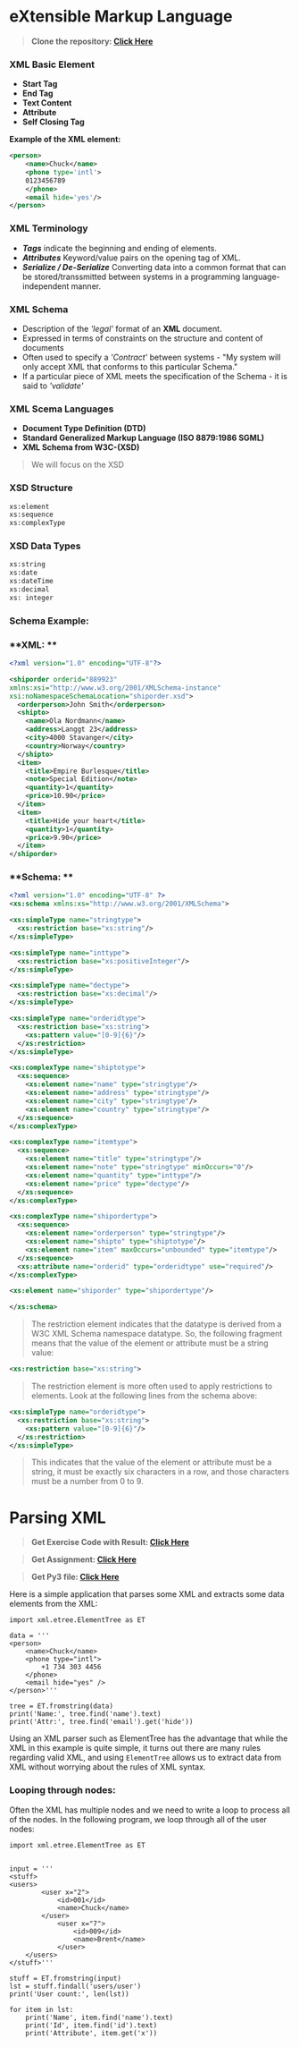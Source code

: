 # eXtensible Markup Language

>**Clone the repository: [Click Here](https://github.com/ahnafpie/Working-with-web-data-.xml-in-python3.git)**


### XML Basic Element

* **Start Tag**
* **End Tag**
* **Text Content**
* **Attribute**
* **Self Closing Tag**

**Example of the XML element:**
```xml
<person>
    <name>Chuck</name>
    <phone type='intl'>
    0123456789
    </phone>
    <email hide='yes'/>
</person>
```
### XML Terminology

* ***Tags*** indicate the beginning and ending of elements.
* ***Attributes*** Keyword/value pairs on the opening tag of XML.
* ***Serialize / De-Serialize*** Converting data into a common format that can be stored/transsmitted between systems in a programming language-independent manner.

### XML Schema

* Description of the *'legal'* format of an **XML** document.
* Expressed in terms of constraints on the structure and content of documents
* Often used to specify a *'Contract'* between systems - "My system will only accept XML that conforms to this particular Schema."
* If a particular piece of XML meets the specification of the Schema - it is said to *'validate'*

### XML Scema Languages

* **Document Type Definition (DTD)**
* **Standard Generalized Markup Language (ISO 8879:1986 SGML)**
* **XML Schema from W3C-(XSD)**

>We will focus on the XSD

### XSD Structure

```xsd
xs:element
xs:sequence
xs:complexType
```

### XSD Data Types

```xsd
xs:string
xs:date
xs:dateTime
xs:decimal
xs: integer
```

### Schema Example:


### **XML: **
```xml
<?xml version="1.0" encoding="UTF-8"?>

<shiporder orderid="889923"
xmlns:xsi="http://www.w3.org/2001/XMLSchema-instance"
xsi:noNamespaceSchemaLocation="shiporder.xsd">
  <orderperson>John Smith</orderperson>
  <shipto>
    <name>Ola Nordmann</name>
    <address>Langgt 23</address>
    <city>4000 Stavanger</city>
    <country>Norway</country>
  </shipto>
  <item>
    <title>Empire Burlesque</title>
    <note>Special Edition</note>
    <quantity>1</quantity>
    <price>10.90</price>
  </item>
  <item>
    <title>Hide your heart</title>
    <quantity>1</quantity>
    <price>9.90</price>
  </item>
</shiporder>

```

### **Schema: **
```xsd
<?xml version="1.0" encoding="UTF-8" ?>
<xs:schema xmlns:xs="http://www.w3.org/2001/XMLSchema">

<xs:simpleType name="stringtype">
  <xs:restriction base="xs:string"/>
</xs:simpleType>

<xs:simpleType name="inttype">
  <xs:restriction base="xs:positiveInteger"/>
</xs:simpleType>

<xs:simpleType name="dectype">
  <xs:restriction base="xs:decimal"/>
</xs:simpleType>

<xs:simpleType name="orderidtype">
  <xs:restriction base="xs:string">
    <xs:pattern value="[0-9]{6}"/>
  </xs:restriction>
</xs:simpleType>

<xs:complexType name="shiptotype">
  <xs:sequence>
    <xs:element name="name" type="stringtype"/>
    <xs:element name="address" type="stringtype"/>
    <xs:element name="city" type="stringtype"/>
    <xs:element name="country" type="stringtype"/>
  </xs:sequence>
</xs:complexType>

<xs:complexType name="itemtype">
  <xs:sequence>
    <xs:element name="title" type="stringtype"/>
    <xs:element name="note" type="stringtype" minOccurs="0"/>
    <xs:element name="quantity" type="inttype"/>
    <xs:element name="price" type="dectype"/>
  </xs:sequence>
</xs:complexType>

<xs:complexType name="shipordertype">
  <xs:sequence>
    <xs:element name="orderperson" type="stringtype"/>
    <xs:element name="shipto" type="shiptotype"/>
    <xs:element name="item" maxOccurs="unbounded" type="itemtype"/>
  </xs:sequence>
  <xs:attribute name="orderid" type="orderidtype" use="required"/>
</xs:complexType>

<xs:element name="shiporder" type="shipordertype"/>

</xs:schema>
```
>The restriction element indicates that the datatype is derived from a W3C XML Schema namespace datatype. So, the following fragment means that the value of the element or attribute must be a string value:
```xsd
<xs:restriction base="xs:string">
```
>The restriction element is more often used to apply restrictions to elements. Look at the following lines from the schema above:

```xsd
<xs:simpleType name="orderidtype">
  <xs:restriction base="xs:string">
    <xs:pattern value="[0-9]{6}"/>
  </xs:restriction>
</xs:simpleType>
```
>This indicates that the value of the element or attribute must be a string, it must be exactly six characters in a row, and those characters must be a number from 0 to 9.



# Parsing XML

>**Get Exercise Code with Result: [Click Here](https://github.com/ahnafpie/Working-with-web-data-.xml-in-python3/blob/master/exercise_xml.ipynb)**

>**Get Assignment: [Click Here](https://github.com/ahnafpie/Working-with-web-data-.xml-in-python3/blob/master/Assignment_xml.ipynb)**

>**Get Py3 file: [Click Here](https://github.com/ahnafpie/Working-with-web-data-.xml-in-python3/commit/def54ddc8cc53254074f84fc78790163c83d0ad6)**

Here is a simple application that parses some XML and extracts some data elements
from the XML:

```python3
import xml.etree.ElementTree as ET

data = '''
<person>
    <name>Chuck</name>
    <phone type="intl">
        +1 734 303 4456
    </phone>
    <email hide="yes" />
</person>'''

tree = ET.fromstring(data)
print('Name:', tree.find('name').text)
print('Attr:', tree.find('email').get('hide'))
```
Using an XML parser such as ElementTree has the advantage that while the XML in this example is quite simple, it turns out there are many rules regarding valid XML, and using ```ElementTree``` allows us to extract data from XML without worrying about the rules of XML syntax.

### Looping through nodes:

Often the XML has multiple nodes and we need to write a loop to process all of
the nodes. In the following program, we loop through all of the user nodes:
```python3
import xml.etree.ElementTree as ET


input = '''
<stuff>
<users>
        <user x="2">
            <id>001</id>
            <name>Chuck</name>
        </user>
            <user x="7">
                <id>009</id>
                <name>Brent</name>
            </user>
    </users>
</stuff>'''

stuff = ET.fromstring(input)
lst = stuff.findall('users/user')
print('User count:', len(lst))

for item in lst:
    print('Name', item.find('name').text)
    print('Id', item.find('id').text)
    print('Attribute', item.get('x'))
```
